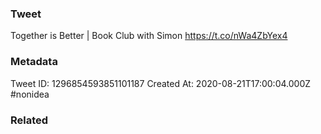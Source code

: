 ### Tweet
Together is Better | Book Club with Simon https://t.co/nWa4ZbYex4

### Metadata
Tweet ID: 1296854593851101187
Created At: 2020-08-21T17:00:04.000Z
#nonidea

### Related

